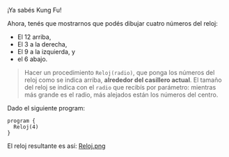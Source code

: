¡Ya sabés Kung Fu!

Ahora, tenés que mostrarnos que podés dibujar cuatro números del reloj:

* El 12 arriba,
* El 3 a la derecha,
* El 9 a la izquierda, y
* el 6 abajo.

> Hacer un procedimiento `Reloj(radio)`, que ponga los números del reloj como se indica arriba, **alrededor del casillero actual**. El tamaño del reloj se indica con el `radio` que recibís por parámetro: mientras más grande es el radio, más alejados están los números del centro.

Dado el siguiente program:
```gbs
program {
  Reloj(4)
}
```

El reloj resultante es así:
[Reloj.png]()
